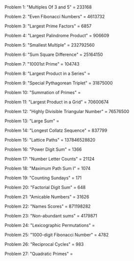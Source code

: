 Problem 1: "Multiples Of 3 and 5" = 233168

Problem 2: "Even Fibonacci Numbers" = 4613732

Problem 3: "Largest Prime Factors" = 6857

Problem 4: "Largest Palindrome Product" = 906609

Problem 5: "Smallest Multiple" = 232792560

Problem 6: "Sum Square Difference" = 25164150

Problem 7: "10001st Prime" = 104743

Problem 8: "Largest Product in a Series" =

Problem 9: "Special Pythagorean Triplet" = 31875000

Problem 10: "Summation of Primes" =

Problem 11: "Largest Product in a Grid" = 70600674

Problem 12: "Highly Divisible Triangular Number" = 76576500

Problem 13: "Large Sum" =

Problem 14: "Longest Collatz Sequence" = 837799

Problem 15: "Lattice Paths" = 137846528820

Problem 16: "Power Digit Sum" = 1366

Problem 17: "Number Letter Counts" = 21124

Problem 18: "Maximum Path Sum I" = 1074

Problem 19: "Counting Sundays" = 171

Problem 20: "Factorial Digit Sum" = 648

Problem 21: "Amicable Numbers" = 31626

Problem 22: "Names Scores" = 871198282

Problem 23: "Non-abundant sums" = 4179871

Problem 24: "Lexicographic Permutations" =

Problem 25: "1000-digit Fibonacci Number" = 4782

Problem 26: "Reciprocal Cycles" = 983

Problem 27: "Quadratic Primes" =
